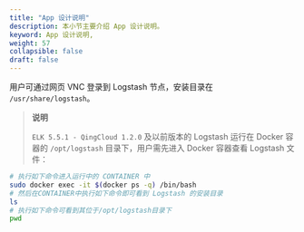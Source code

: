```yaml
---
title: "App 设计说明"
description: 本小节主要介绍 App 设计说明。
keyword: App 设计说明,
weight: 57
collapsible: false
draft: false
---
```


用户可通过网页 VNC 登录到 Logstash 节点，安装目录在 `/usr/share/logstash`。

> **说明**
>
> `ELK 5.5.1 - QingCloud 1.2.0` 及以前版本的 Logstash 运行在 Docker 容器的 `/opt/logstash` 目录下，用户需先进入 Docker 容器查看 Logstash 文件：

```bash
# 执行如下命令进入运行中的 CONTAINER 中
sudo docker exec -it $(docker ps -q) /bin/bash
# 然后在CONTAINER中执行如下命令即可看到 Logstash 的安装目录
ls
# 执行如下命令可看到其位于/opt/logstash目录下
pwd
```
